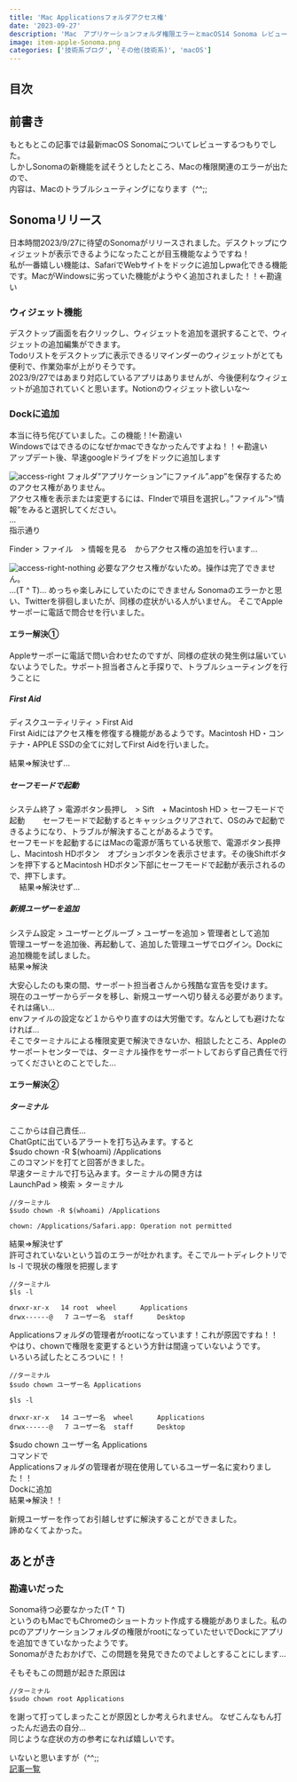 ```yaml
---
title: 'Mac Applicationsフォルダアクセス権'
date: '2023-09-27'
description: 'Mac　アプリケーションフォルダ権限エラーとmacOS14 Sonoma レビュー'
image: item-apple-Sonoma.png
categories: ['技術系ブログ', 'その他(技術系)', 'macOS']
---
```

## 目次
## 前書き
もともとこの記事では最新macOS Sonomaについてレビューするつもりでした。  
しかしSonomaの新機能を試そうとしたところ、Macの権限関連のエラーが出たので、  
内容は、Macのトラブルシューティングになります（^^;;
## Sonomaリリース
日本時間2023/9/27に待望のSonomaがリリースされました。デスクトップにウィジェットが表示できるようになったことが目玉機能なようですね！  
私が一番嬉しい機能は、SafariでWebサイトをドックに追加しpwa化できる機能です。MacがWindowsに劣っていた機能がようやく追加されました！！←勘違い  
### ウィジェット機能
デスクトップ画面を右クリックし、ウィジェットを追加を選択することで、ウィジェットの追加編集ができます。  
Todoリストをデスクトップに表示できるリマインダーのウィジェットがとても便利で、作業効率が上がりそうです。  
2023/9/27ではあまり対応しているアプリはありませんが、今後便利なウィジェットが追加されていくと思います。Notionのウィジェット欲しいな〜

### Dockに追加
本当に待ち侘びていました。この機能！!←勘違い  
Windowsではできるのになぜかmacできなかったんですよね！！←勘違い  
アップデート後、早速googleドライブをドックに追加します

![access-right](/tech-others-macos-sonoma-access-right.png)
フォルダ”アプリケーション”にファイル”.app”を保存するためのアクセス権がありません。  
アクセス権を表示または変更するには、FInderで項目を選択し。”ファイル”>”情報”をみると選択してください。  
...  
指示通り


Finder > ファイル　> 情報を見る　からアクセス権の追加を行います...

![access-right-nothing](/tech-others-macos-sonoma-access-right-nothing.png)
必要なアクセス権がないため。操作は完了できません。  
...(T ^ T)...
めっちゃ楽しみにしていたのにできません
Sonomaのエラーかと思い、Twitterを徘徊しまいたが、同様の症状がいる人がいません。
そこでAppleサーポーに電話で問合せを行いました。

#### エラー解決①
Appleサーポーに電話で問い合わせたのですが、同様の症状の発生例は届いていないようでした。サポート担当者さんと手探りで、トラブルシューティングを行うことに  

##### First Aid  
ディスクユーティリティ > First Aid  
First Aidにはアクセス権を修復する機能があるようです。Macintosh HD・コンテナ・APPLE SSDの全てに対してFirst Aidを行いました。  

結果=>解決せず...　　
##### セーフモードで起動
システム終了 > 電源ボタン長押し　> Sift　+ Macintosh HD > セーフモードで起動　　
セーフモードで起動するとキャッシュクリアされて、OSのみで起動できるようになり、トラブルが解決することがあるようです。  
セーフモードを起動するにはMacの電源が落ちている状態で、電源ボタン長押し、Macintosh HDボタン　オプションボタンを表示させます。その後Shiftボタンを押下するとMacintosh HDボタン下部にセーフモードで起動が表示されるので、押下します。  
　
結果=>解決せず...  
##### 新規ユーザーを追加
システム設定 > ユーザーとグルーブ > ユーザーを追加 > 管理者として追加  
管理ユーザーを追加後、再起動して、追加した管理ユーザでログイン。Dockに追加機能を試しました。  
結果=>解決  

大安心したのも束の間、サーポート担当者さんから残酷な宣告を受けます。  
現在のユーザーからデータを移し、新規ユーザーへ切り替える必要があります。  
それは痛い...  
envファイルの設定など１からやり直すのは大労働です。なんとしても避けたなければ...  
そこでターミナルによる権限変更で解決できないか、相談したところ、Appleのサーポートセンターでは、ターミナル操作をサーポートしておらず自己責任で行ってくださいとのことでした...  

#### エラー解決②
##### ターミナル
ここからは自己責任...  
ChatGptに出ているアラートを打ち込みます。すると  
$sudo chown -R $(whoami) /Applications  
このコマンドを打てと回答がきました。  
早速ターミナルで打ち込みます。ターミナルの開き方は  
LaunchPad > 検索 > ターミナル  

```js[class="line-numbers"]
//ターミナル
$sudo chown -R $(whoami) /Applications

chown: /Applications/Safari.app: Operation not permitted
```

結果=>解決せず  
許可されていないという旨のエラーが吐かれます。そこでルートディレクトリでls -l で現状の権限を把握します　　

```js[class="line-numbers"]
//ターミナル
$ls -l

drwxr-xr-x   14 root  wheel      Applications
drwx------@   7 ユーザー名  staff      Desktop
```
Applicationsフォルダの管理者がrootになっています！これが原因ですね！！  
やはり、chownで権限を変更するという方針は間違っていないようです。  
いろいろ試したところついに！！  

```js[class="line-numbers"]
//ターミナル
$sudo chown ユーザー名 Applications

$ls -l

drwxr-xr-x   14 ユーザー名  wheel      Applications
drwx------@   7 ユーザー名  staff      Desktop
```
$sudo chown ユーザー名 Applications  
コマンドで  
Applicationsフォルダの管理者が現在使用しているユーザー名に変わりました！！  
Dockに追加  
結果=>解決！！

新規ユーザーを作ってお引越しせずに解決することができました。  
諦めなくてよかった。  

## あとがき
### 勘違いだった


Sonoma待つ必要なかった(T ^ T)  
というのもMacでもChromeのショートカット作成する機能がありました。私のpcのアプリケーションフォルダの権限がrootになっていたせいでDockにアプリを追加できていなかったようです。  
Sonomaがきたおかげで、この問題を発見できたのでよしとすることにします...  

そもそもこの問題が起きた原因は  


```js[class="line-numbers"]
//ターミナル
$sudo chown root Applications
```
を謝って打ってしまったことが原因としか考えられません。  なぜこんなもん打ったんだ過去の自分...  
同じような症状の方の参考になれば嬉しいです。

いないと思いますが（^^;;  
[記事一覧](/)
